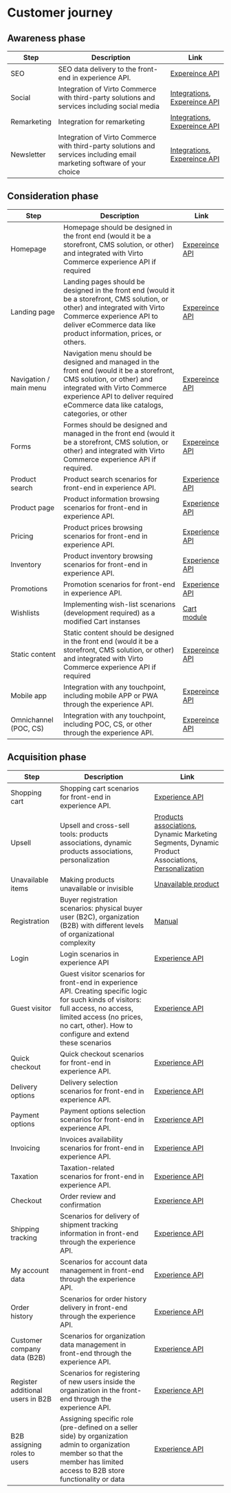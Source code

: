 # Customer journey

## Awareness phase

Step | Description | Link
--- | --- | ---
SEO | SEO data delivery to the front-end in experience API. |  [Expereince API](https://virtocommerce.com/docs/latest/modules/experience-api/x-catalog-reference/#querying-product-breadcrumbs)
Social | Integration of Virto Commerce with third-party solutions and services including social media | [Integrations](https://virtocommerce.com/integrations/key-ecommerce-integrations), [Expereince API](https://virtocommerce.com/docs/latest/modules/experience-api/x-catalog-reference/#querying-product-breadcrumbs)
Remarketing | Integration for remarketing | [Integrations](https://virtocommerce.com/integrations/key-ecommerce-integrations), [Expereince API](https://virtocommerce.com/docs/latest/modules/experience-api/x-catalog-reference/#querying-product-breadcrumbs)
Newsletter | Integration of Virto Commerce with third-party solutions and services including email marketing software of your choice| [Integrations](https://virtocommerce.com/integrations/key-ecommerce-integrations), [Expereince API](https://virtocommerce.com/docs/latest/modules/experience-api/x-catalog-reference/#querying-product-breadcrumbs)

## Consideration phase

Step | Description | Link
--- | --- | ---
Homepage | Homepage should be designed in the front end (would it be a storefront, CMS solution, or other) and integrated with Virto Commerce experience API if required | [Expereince API](https://virtocommerce.com/docs/latest/modules/experience-api/)
Landing page | Landing pages should be designed in the front end (would it be a storefront, CMS solution, or other) and integrated with Virto Commerce experience API to deliver eCommerce data like product information, prices, or others. | [Expereince API](https://virtocommerce.com/docs/latest/modules/experience-api/)
Navigation / main menu | Navigation menu should be designed and managed in the front end (would it be a storefront, CMS solution, or other) and integrated with Virto Commerce experience API to deliver required eCommerce data like catalogs, categories, or other| [Expereince API](https://virtocommerce.com/docs/latest/modules/experience-api/)
Forms | Formes should be designed and managed in the front end (would it be a storefront, CMS solution, or other) and integrated with Virto Commerce experience API if required. | [Expereince API](https://virtocommerce.com/docs/latest/modules/experience-api/)
Product search | Product search scenarios for front-end in experience API. |[Experience API](https://virtocommerce.com/docs/latest/modules/experience-api/x-profile-reference/) 
Product page | Product information browsing scenarios for front-end in experience API. |[Experience API](https://virtocommerce.com/docs/latest/modules/experience-api/x-profile-reference/) 
Pricing | Product prices browsing scenarios for front-end in experience API. |[Experience API](https://virtocommerce.com/docs/latest/modules/experience-api/x-profile-reference/) 
Inventory | Product inventory browsing scenarios for front-end in experience API. |[Experience API](https://virtocommerce.com/docs/latest/modules/experience-api/x-profile-reference/) 
Promotions | Promotion scenarios for front-end in experience API. |[Experience API](https://virtocommerce.com/docs/latest/modules/experience-api/x-profile-reference/) 
Wishlists | Implementing wish-list scenarions (development required) as a modified Cart instanses | [Cart module](https://virtocommerce.com/docs/latest/modules/cart/) 
Static content | Static content should be designed in the front end (would it be a storefront, CMS solution, or other) and integrated with Virto Commerce experience API if required | [Expereince API](https://virtocommerce.com/docs/latest/modules/experience-api/)
Mobile app | Integration with any touchpoint, including mobile APP or PWA through the experience API.| [Expereince API](https://virtocommerce.com/docs/latest/modules/experience-api/)
Omnichannel (POC, CS) | Integration with any touchpoint, including POC, CS, or other through the experience API.| [Expereince API](https://virtocommerce.com/docs/latest/modules/experience-api/)

## Acquisition phase

Step | Description | Link
--- | --- | ---
Shopping cart | Shopping cart scenarios for front-end in experience API. |[Experience API](https://virtocommerce.com/docs/latest/modules/experience-api/x-profile-reference/)
Upsell | Upsell and cross-sell tools: products associations, dynamic products associations, personalization | [Products associations](https://virtocommerce.com/docs/latest/modules/catalog/), Dynamic Marketing Segments, Dynamic Product Associations, [Personalization](https://virtocommerce.com/docs/latest/modules/catalog-personalization/)
Unavailable items | Making products unavailable or invisible | [Unavailable product](https://virtocommerce.com/docs/latest/modules/catalog/)
Registration | Buyer registration scenarios: physical buyer user (B2C), organization (B2B) with different levels of organizational complexity| [Manual](Registration.md)
Login | Login scenarios in experience API| [Experience API](https://virtocommerce.com/docs/latest/modules/experience-api/x-profile-reference/)
Guest visitor | Guest visitor scenarios for front-end in experience API. Creating specific logic for such kinds of visitors: full access, no access, limited access (no prices, no cart, other). How to configure and extend these scenarios| [Experience API](https://virtocommerce.com/docs/latest/modules/experience-api/x-profile-reference/)
Quick checkout | Quick checkout scenarios for front-end in experience API.  | [Experience API](https://virtocommerce.com/docs/latest/modules/experience-api/x-profile-reference/)
Delivery options | Delivery selection scenarios for front-end in experience API. |[Experience API](https://virtocommerce.com/docs/latest/modules/experience-api/x-profile-reference/)
Payment options | Payment options selection scenarios for front-end in experience API. |[Experience API](https://virtocommerce.com/docs/latest/modules/experience-api/x-profile-reference/)
Invoicing | Invoices availability scenarios for front-end in experience API. |[Experience API](https://virtocommerce.com/docs/latest/modules/experience-api/x-profile-reference/)  |
Taxation | Taxation-related scenarios for front-end in experience API. |[Experience API](https://virtocommerce.com/docs/latest/modules/experience-api/x-profile-reference/) 
Checkout | Order review and confirmation |[Experience API](https://virtocommerce.com/docs/latest/modules/experience-api/x-profile-reference/) 
Shipping tracking | Scenarios for delivery of shipment tracking information in front-end through the experience API. |[Experience API](https://virtocommerce.com/docs/latest/modules/experience-api/x-profile-reference/) 
My account data | Scenarios for account data management in front-end through the experience API. |[Experience API](https://virtocommerce.com/docs/latest/modules/experience-api/x-profile-reference/) 
Order history | Scenarios for order history delivery in front-end through the experience API. |[Experience API](https://virtocommerce.com/docs/latest/modules/experience-api/x-profile-reference/)
Customer company data (B2B) |Scenarios for organization data management in front-end through the experience API. |[Experience API](https://virtocommerce.com/docs/latest/modules/experience-api/x-profile-reference/) 
Register additional users in B2B |Scenarios for registering of new users inside the organization in the front-end through the experience API. |[Experience API](https://virtocommerce.com/docs/latest/modules/experience-api/x-profile-reference/) 
B2B assigning roles to users | Assigning specific role (pre-defined on a seller side) by organization admin to organization member so that the member has limited access to B2B store functionality or data |[Experience API](https://virtocommerce.com/docs/latest/modules/experience-api/x-profile-reference/) |
